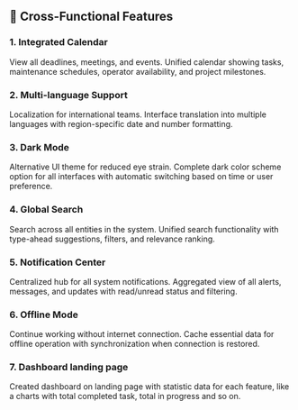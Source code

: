 ## 🔄 Cross-Functional Features

### 1. **Integrated Calendar**
View all deadlines, meetings, and events. Unified calendar showing tasks, maintenance schedules, operator availability, and project milestones.

### 2. **Multi-language Support**
Localization for international teams. Interface translation into multiple languages with region-specific date and number formatting.

### 3. **Dark Mode**
Alternative UI theme for reduced eye strain. Complete dark color scheme option for all interfaces with automatic switching based on time or user preference.

### 4. **Global Search**
Search across all entities in the system. Unified search functionality with type-ahead suggestions, filters, and relevance ranking.

### 5. **Notification Center**
Centralized hub for all system notifications. Aggregated view of all alerts, messages, and updates with read/unread status and filtering.

### 6. **Offline Mode**
Continue working without internet connection. Cache essential data for offline operation with synchronization when connection is restored.

### 7. **Dashboard landing page**
Created dashboard on landing page with statistic data for each feature, like a charts with total completed task, total in progress and so on. 
